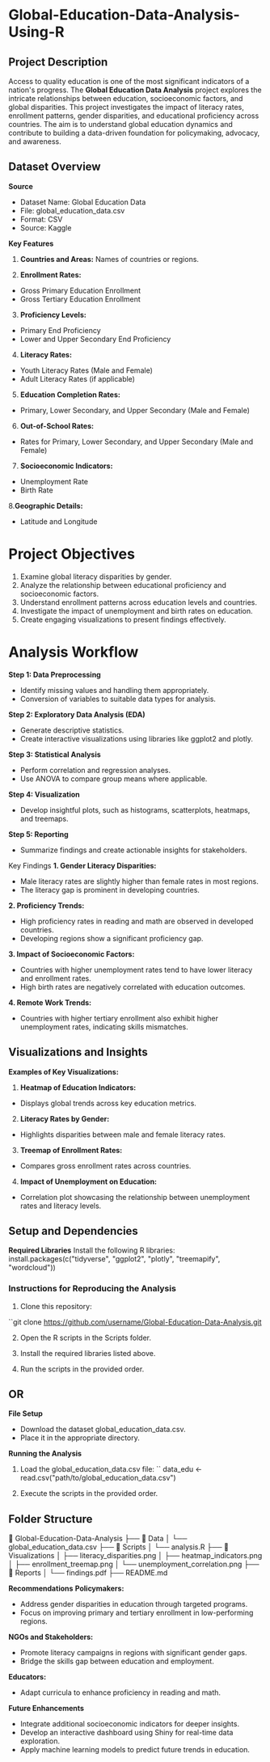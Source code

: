 # Global-Education-Data-Analysis-Using-R
## **Project Description**
Access to quality education is one of the most significant indicators of a nation's progress. The **Global Education Data Analysis** project explores the intricate relationships between education, socioeconomic factors, and global disparities. This project investigates the impact of literacy rates, enrollment patterns, gender disparities, and educational proficiency across countries. The aim is to understand global education dynamics and contribute to building a data-driven foundation for policymaking, advocacy, and awareness.

## Dataset Overview
__Source__
- Dataset Name: Global Education Data
- File: global_education_data.csv
- Format: CSV
- Source: Kaggle
  
__Key Features__
1. __Countries and Areas:__ Names of countries or regions.

2. __Enrollment Rates:__
- Gross Primary Education Enrollment
- Gross Tertiary Education Enrollment

3. **Proficiency Levels:**
- Primary End Proficiency 
- Lower and Upper Secondary End Proficiency

4. __Literacy Rates:__
- Youth Literacy Rates (Male and Female)
- Adult Literacy Rates (if applicable)

5. **Education Completion Rates:**
- Primary, Lower Secondary, and Upper Secondary (Male and Female)

6. **Out-of-School Rates:**
- Rates for Primary, Lower Secondary, and Upper Secondary (Male and Female)

7. **Socioeconomic Indicators:**
- Unemployment Rate
- Birth Rate

8.**Geographic Details:**
- Latitude and Longitude

# **Project Objectives**
1. Examine global literacy disparities by gender.
2. Analyze the relationship between educational proficiency and socioeconomic factors.
3. Understand enrollment patterns across education levels and countries.
4. Investigate the impact of unemployment and birth rates on education.
5. Create engaging visualizations to present findings effectively.

# **Analysis Workflow**
**Step 1: Data Preprocessing**
- Identify missing values and handling them appropriately.
- Conversion of variables to suitable data types for analysis.

**Step 2: Exploratory Data Analysis (EDA)**
- Generate descriptive statistics.
- Create interactive visualizations using libraries like ggplot2 and plotly.

**Step 3: Statistical Analysis**
- Perform correlation and regression analyses.
- Use ANOVA to compare group means where applicable.

**Step 4: Visualization**
- Develop insightful plots, such as histograms, scatterplots, heatmaps, and treemaps.

**Step 5: Reporting**
- Summarize findings and create actionable insights for stakeholders.

Key Findings
**1. Gender Literacy Disparities:**
- Male literacy rates are slightly higher than female rates in most regions.
- The literacy gap is prominent in developing countries.

**2. Proficiency Trends:**
- High proficiency rates in reading and math are observed in developed countries.
- Developing regions show a significant proficiency gap.

**3. Impact of Socioeconomic Factors:**
- Countries with higher unemployment rates tend to have lower literacy and enrollment rates.
- High birth rates are negatively correlated with education outcomes.

**4. Remote Work Trends:**
- Countries with higher tertiary enrollment also exhibit higher unemployment rates, indicating 
  skills mismatches.

## **Visualizations and Insights**
**Examples of Key Visualizations:**
1. **Heatmap of Education Indicators:**
- Displays global trends across key education metrics.

2. **Literacy Rates by Gender:**
- Highlights disparities between male and female literacy rates.

3. **Treemap of Enrollment Rates:**
- Compares gross enrollment rates across countries.

4. **Impact of Unemployment on Education:**
- Correlation plot showcasing the relationship between unemployment rates and literacy levels.

## **Setup and Dependencies**
**Required Libraries**
Install the following R libraries:
install.packages(c("tidyverse", "ggplot2", "plotly", "treemapify", "wordcloud"))

### Instructions for Reproducing the Analysis
1. Clone this repository:

``git clone https://github.com/username/Global-Education-Data-Analysis.git

2. Open the R scripts in the Scripts folder.

3. Install the required libraries listed above.

4. Run the scripts in the provided order.

## OR

__File Setup__
- Download the dataset global_education_data.csv.
- Place it in the appropriate directory.

**Running the Analysis**
1. Load the global_education_data.csv file:
`` data_edu <- read.csv("path/to/global_education_data.csv")

2. Execute the scripts in the provided order.

## Folder Structure
📂 Global-Education-Data-Analysis
├── 📁 Data
│   └── global_education_data.csv
├── 📁 Scripts
│   └── analysis.R
├── 📁 Visualizations
│   ├── literacy_disparities.png
│   ├── heatmap_indicators.png
│   ├── enrollment_treemap.png
│   └── unemployment_correlation.png
├── 📁 Reports
│   └── findings.pdf
├── README.md


**Recommendations**
__Policymakers:__
- Address gender disparities in education through targeted programs.
- Focus on improving primary and tertiary enrollment in low-performing regions.

__NGOs and Stakeholders:__
- Promote literacy campaigns in regions with significant gender gaps.
- Bridge the skills gap between education and employment.

__Educators:__
- Adapt curricula to enhance proficiency in reading and math.

**Future Enhancements**
- Integrate additional socioeconomic indicators for deeper insights.
- Develop an interactive dashboard using Shiny for real-time data exploration.
- Apply machine learning models to predict future trends in education.


